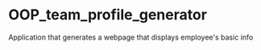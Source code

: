 # OOP_team_profile_generator
Application that generates a webpage that displays employee's  basic info

